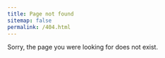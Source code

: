 ```yaml
---
title: Page not found
sitemap: false
permalink: /404.html
---
```


Sorry, the page you were looking for does not exist.
